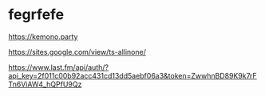 # fegrfefe
https://kemono.party

https://sites.google.com/view/ts-allinone/

https://www.last.fm/api/auth/?api_key=2f011c00b92acc431cd13dd5aebf06a3&token=ZwwhnBD89K9k7rFTn6ViAW4_hQPfU9Qz
